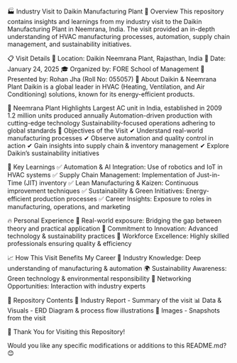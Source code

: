 🏭 Industry Visit to Daikin Manufacturing Plant
📌 Overview
This repository contains insights and learnings from my industry visit to the Daikin Manufacturing Plant in Neemrana, India. The visit provided an in-depth understanding of HVAC manufacturing processes, automation, supply chain management, and sustainability initiatives.

📋 Visit Details
📍 Location: Daikin Neemrana Plant, Rajasthan, India
📅 Date: January 24, 2025
🎓 Organized by: FORE School of Management
👤 Presented by: Rohan Jha (Roll No: 055057)
🔎 About Daikin & Neemrana Plant
Daikin is a global leader in HVAC (Heating, Ventilation, and Air Conditioning) solutions, known for its energy-efficient products.

🌟 Neemrana Plant Highlights
Largest AC unit in India, established in 2009
1.2 million units produced annually
Automation-driven production with cutting-edge technology
Sustainability-focused operations adhering to global standards
🎯 Objectives of the Visit
✔ Understand real-world manufacturing processes
✔ Observe automation and quality control in action
✔ Gain insights into supply chain & inventory management
✔ Explore Daikin’s sustainability initiatives

📌 Key Learnings
✅ Automation & AI Integration: Use of robotics and IoT in HVAC systems
✅ Supply Chain Management: Implementation of Just-in-Time (JIT) inventory
✅ Lean Manufacturing & Kaizen: Continuous improvement techniques
✅ Sustainability & Green Initiatives: Energy-efficient production processes
✅ Career Insights: Exposure to roles in manufacturing, operations, and marketing

🔥 Personal Experience
🔹 Real-world exposure: Bridging the gap between theory and practical application
🔹 Commitment to Innovation: Advanced technology & sustainability practices
🔹 Workforce Excellence: Highly skilled professionals ensuring quality & efficiency

📈 How This Visit Benefits My Career
🚀 Industry Knowledge: Deep understanding of manufacturing & automation
🌍 Sustainability Awareness: Green technology & environmental responsibility
🤝 Networking Opportunities: Interaction with industry experts

📂 Repository Contents
📄 Industry Report - Summary of the visit
📊 Data & Visuals - ERD Diagram & process flow illustrations
📸 Images - Snapshots from the visit

🚀 Thank You for Visiting this Repository!

Would you like any specific modifications or additions to this README.md? 😊
